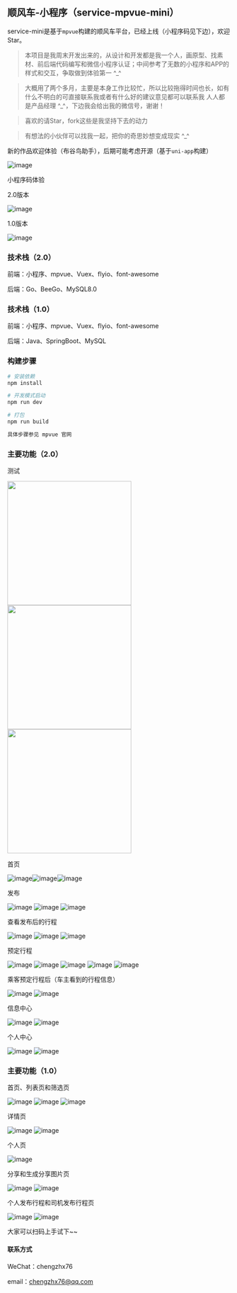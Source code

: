 ## 顺风车-小程序（service-mpvue-mini）

service-mini是基于`mpvue`构建的顺风车平台，已经上线（小程序码见下边），欢迎Star。

> 本项目是我周末开发出来的，从设计和开发都是我一个人，画原型、找素材、前后端代码编写和微信小程序认证；中间参考了无数的小程序和APP的样式和交互，争取做到体验第一 ^_^

> 大概用了两个多月，主要是本身工作比较忙，所以比较拖得时间也长，如有什么不明白的可直接联系我或者有什么好的建议意见都可以联系我 人人都是产品经理 ^_^，下边我会给出我的微信号，谢谢！

> 喜欢的请Star，fork这些是我坚持下去的动力

> 有想法的小伙伴可以找我一起，把你的奇思妙想变成现实 ^_^



新的作品欢迎体验（布谷鸟助手），后期可能考虑开源（基于`uni-app`构建）

![image](https://github.com/chengzhx76/service-mpvue-mini/blob/master/resource/qrcode_remind.jpg)


小程序码体验

2.0版本

![image](https://github.com/chengzhx76/service-mpvue-mini/blob/master/resource/car_2.0.jpg)

1.0版本

![image](https://github.com/chengzhx76/service-mpvue-mini/blob/master/resource/qrcode.jpg)


### 技术栈（2.0）

前端：小程序、mpvue、Vuex、flyio、font-awesome

后端：Go、BeeGo、MySQL8.0


### 技术栈（1.0）

前端：小程序、mpvue、Vuex、flyio、font-awesome

后端：Java、SpringBoot、MySQL


### 构建步骤

``` bash
# 安装依赖
npm install

# 开发模式启动
npm run dev

# 打包
npm run build

具体步骤参见 mpvue 官网
```

### 主要功能（2.0）

测试

<img src="https://github.com/chengzhx76/service-mpvue-mini/blob/master/resource/2.0/10.jpg" width="280px"><img src="https://github.com/chengzhx76/service-mpvue-mini/blob/master/resource/2.0/11.jpg" width="280px"><img src="https://github.com/chengzhx76/service-mpvue-mini/blob/master/resource/2.0/12.jpg" width="280px">


首页

![image](https://github.com/chengzhx76/service-mpvue-mini/blob/master/resource/2.0/10.jpg)![image](https://github.com/chengzhx76/service-mpvue-mini/blob/master/resource/2.0/11.jpg)![image](https://github.com/chengzhx76/service-mpvue-mini/blob/master/resource/2.0/12.jpg)


发布

![image](https://github.com/chengzhx76/service-mpvue-mini/blob/master/resource/2.0/20.jpg)
![image](https://github.com/chengzhx76/service-mpvue-mini/blob/master/resource/2.0/21.jpg)
![image](https://github.com/chengzhx76/service-mpvue-mini/blob/master/resource/2.0/22.jpg)


查看发布后的行程

![image](https://github.com/chengzhx76/service-mpvue-mini/blob/master/resource/2.0/23.jpg)
![image](https://github.com/chengzhx76/service-mpvue-mini/blob/master/resource/2.0/24.jpg)
![image](https://github.com/chengzhx76/service-mpvue-mini/blob/master/resource/2.0/25.jpg)


预定行程

![image](https://github.com/chengzhx76/service-mpvue-mini/blob/master/resource/2.0/30.jpg)
![image](https://github.com/chengzhx76/service-mpvue-mini/blob/master/resource/2.0/31.jpg)
![image](https://github.com/chengzhx76/service-mpvue-mini/blob/master/resource/2.0/32.jpg)
![image](https://github.com/chengzhx76/service-mpvue-mini/blob/master/resource/2.0/33.jpg)
![image](https://github.com/chengzhx76/service-mpvue-mini/blob/master/resource/2.0/34.jpg)


乘客预定行程后（车主看到的行程信息）

![image](https://github.com/chengzhx76/service-mpvue-mini/blob/master/resource/2.0/40.jpg)
![image](https://github.com/chengzhx76/service-mpvue-mini/blob/master/resource/2.0/41.jpg)


信息中心

![image](https://github.com/chengzhx76/service-mpvue-mini/blob/master/resource/2.0/50.jpg)
![image](https://github.com/chengzhx76/service-mpvue-mini/blob/master/resource/2.0/51.jpg)


个人中心

![image](https://github.com/chengzhx76/service-mpvue-mini/blob/master/resource/2.0/60.jpg)
![image](https://github.com/chengzhx76/service-mpvue-mini/blob/master/resource/2.0/61.jpg)


### 主要功能（1.0）


首页、列表页和筛选页

![image](https://github.com/chengzhx76/service-mpvue-mini/blob/master/resource/1.0/mp-1.jpg)
![image](https://github.com/chengzhx76/service-mpvue-mini/blob/master/resource/1.0/mp-2.jpg)
![image](https://github.com/chengzhx76/service-mpvue-mini/blob/master/resource/1.0/mp-3.jpg)

详情页

![image](https://github.com/chengzhx76/service-mpvue-mini/blob/master/resource/1.0/mp-4.jpg)
![image](https://github.com/chengzhx76/service-mpvue-mini/blob/master/resource/1.0/mp-5.jpg)

个人页

![image](https://github.com/chengzhx76/service-mpvue-mini/blob/master/resource/1.0/mp-6.jpg)

分享和生成分享图片页

![image](https://github.com/chengzhx76/service-mpvue-mini/blob/master/resource/1.0/mp-7.jpg)
![image](https://github.com/chengzhx76/service-mpvue-mini/blob/master/resource/1.0/mp-8.jpg)

个人发布行程和司机发布行程页

![image](https://github.com/chengzhx76/service-mpvue-mini/blob/master/resource/1.0/mp-9.jpg)
![image](https://github.com/chengzhx76/service-mpvue-mini/blob/master/resource/1.0/mp-10.jpg)


大家可以扫码上手试下~~

#### 联系方式

WeChat：chengzhx76

email：chengzhx76@qq.com
